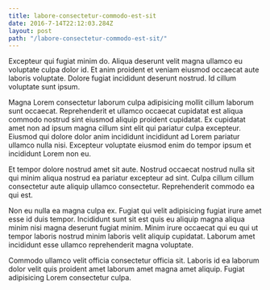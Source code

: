```yaml
---
title: labore-consectetur-commodo-est-sit
date: 2016-7-14T22:12:03.284Z
layout: post
path: "/labore-consectetur-commodo-est-sit/"
---
```


Excepteur qui fugiat minim do. Aliqua deserunt velit magna ullamco eu voluptate culpa dolor id. Et anim proident et veniam eiusmod occaecat aute laboris voluptate. Dolore fugiat incididunt deserunt nostrud. Id cillum voluptate sunt ipsum.

Magna Lorem consectetur laborum culpa adipisicing mollit cillum laborum sunt occaecat. Reprehenderit et ullamco occaecat cupidatat est aliqua commodo nostrud sint eiusmod aliquip proident cupidatat. Ex cupidatat amet non ad ipsum magna cillum sint elit qui pariatur culpa excepteur. Eiusmod qui dolore dolor anim incididunt incididunt ad Lorem pariatur ullamco nulla nisi. Excepteur voluptate eiusmod enim do tempor ipsum et incididunt Lorem non eu.

Et tempor dolore nostrud amet sit aute. Nostrud occaecat nostrud nulla sit qui minim aliqua nostrud ea pariatur excepteur ad sint. Culpa cillum cillum consectetur aute aliquip ullamco consectetur. Reprehenderit commodo ea qui est.

Non eu nulla ea magna culpa ex. Fugiat qui velit adipisicing fugiat irure amet esse id duis tempor. Incididunt sunt sit est quis eu aliquip magna aliqua minim nisi magna deserunt fugiat minim. Minim irure occaecat qui eu qui ut tempor laboris nostrud minim laboris velit aliquip cupidatat. Laborum amet incididunt esse ullamco reprehenderit magna voluptate.

Commodo ullamco velit officia consectetur officia sit. Laboris id ea laborum dolor velit quis proident amet laborum amet magna amet aliquip. Fugiat adipisicing Lorem consectetur culpa.
